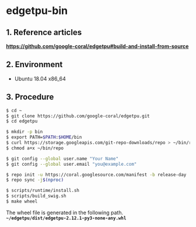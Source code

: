 # edgetpu-bin

## 1. Reference articles
**https://github.com/google-coral/edgetpu#build-and-install-from-source**

## 2. Environment

- Ubuntu 18.04 x86_64

## 3. Procedure

```bash
$ cd ~
$ git clone https://github.com/google-coral/edgetpu.git
$ cd edgetpu

$ mkdir -p bin
$ export PATH=$PATH:$HOME/bin
$ curl https://storage.googleapis.com/git-repo-downloads/repo > ~/bin/repo
$ chmod a+x ~/bin/repo

$ git config --global user.name "Your Name"
$ git config --global user.email "you@example.com"

$ repo init -u https://coral.googlesource.com/manifest -b release-day
$ repo sync -j$(nproc)

$ scripts/runtime/install.sh
$ scripts/build_swig.sh
$ make wheel
```

The wheel file is generated in the following path.  
**`~/edgetpu/dist/edgetpu-2.12.1-py3-none-any.whl`**
